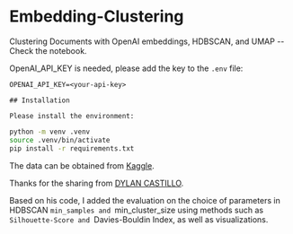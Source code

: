 # Embedding-Clustering
Clustering Documents with OpenAI embeddings, HDBSCAN, and UMAP -- Check the notebook.

OpenAI_API_KEY is needed, please add the key to the `.env` file:

```plaintext
OPENAI_API_KEY=<your-api-key>

## Installation

Please install the environment:
```

```sh
python -m venv .venv
source .venv/bin/activate
pip install -r requirements.txt
```

The data can be obtained from [Kaggle](https://www.kaggle.com/datasets/dylanjcastillo/news-headlines-2024?resource=download).

Thanks for the sharing from [DYLAN CASTILLO](https://dylancastillo.co/clustering-documents-with-openai-langchain-hdbscan/amp/).

Based on his code, I added the evaluation on the choice of parameters in HDBSCAN `min_samples and `min_cluster_size using methods such as `Silhouette-Score and `Davies-Bouldin Index, as well as visualizations.
